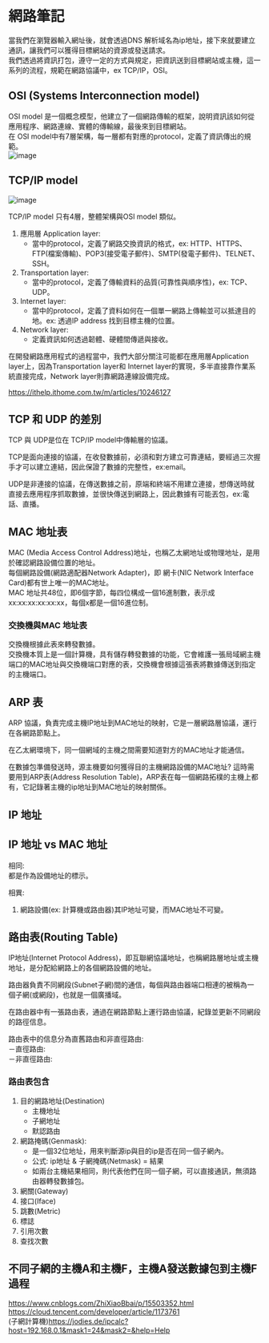 # 網路筆記

當我們在瀏覽器輸入網址後，就會透過DNS 解析域名為ip地址，接下來就要建立通訊，讓我們可以獲得目標網站的資源或發送請求。   
我們透過將資訊打包，遵守一定的方式與規定，把資訊送到目標網站或主機，這一系列的流程，規範在網路協議中，ex TCP/IP，OSI。  

 

## OSI (Systems Interconnection model)

OSI model 是一個概念模型，他建立了一個網路傳輸的框架，說明資訊該如何從應用程序、網路連線、實體的傳輸線，最後來到目標網站。    
在 OSI model中有7層架構，每一層都有對應的protocol，定義了資訊傳出的規範。    
![image](https://user-images.githubusercontent.com/79159894/218336046-40915467-4ffc-4250-85d3-9f18a8c6e1d8.png)

## TCP/IP model
![image](https://user-images.githubusercontent.com/79159894/218338570-95611fbb-02f6-4f64-9e67-499f1bd5d9f3.png)

TCP/IP model 只有4層，整體架構與OSI model 類似。    
1. 應用層 Application layer:
   - 當中的protocol，定義了網路交換資訊的格式，ex: HTTP、HTTPS、FTP(檔案傳輸)、POP3(接受電子郵件)、SMTP(發電子郵件)、TELNET、SSH。
2. Transportation layer:
   - 當中的protocol，定義了傳輸資料的品質(可靠性與順序性)，ex: TCP、UDP。
3. Internet layer:
   - 當中的protocol，定義了資料如何在一個單一網路上傳輸並可以抵達目的地。ex: 透過IP address 找到目標主機的位置。
4. Network layer:
   - 定義資訊如何透過韌體、硬體間傳遞與接收。

在開發網路應用程式的過程當中，我們大部分關注可能都在應用層Application layer上，因為Transportation layer和 Internet layer的實現，多半直接靠作業系統直接完成，Network layer則靠網路連線設備完成。    



https://ithelp.ithome.com.tw/m/articles/10246127

## TCP 和 UDP 的差別
TCP 與 UDP是位在 TCP/IP model中傳輸層的協議。   

TCP是面向連接的協議，在收發數據前，必須和對方建立可靠連結，要經過三次握手才可以建立連結，因此保證了數據的完整性，ex:email。   

UDP是非連接的協議，在傳送數據之前，原端和終端不用建立連接，想傳送時就直接去應用程序抓取數據，並很快傳送到網路上，因此數據有可能丟包，ex:電話、直播。


## MAC 地址表

MAC (Media Access Control Address)地址，也稱乙太網地址或物理地址，是用於確認網路設備位置的地址。   
每個網路設備(網路適配器Network Adapter)，即 網卡(NIC Network Interface Card)都有世上唯一的MAC地址。   
MAC 地址共48位，即6個字節，每四位構成一個16進制數，表示成xx:xx:xx:xx:xx:xx，每個x都是一個16進位制。
### 交換機與MAC 地址表
交換機根據此表來轉發數據。   
交換機本質上是一個計算機，具有儲存轉發數據的功能，它會維護一張局域網主機端口的MAC地址與交換機端口對應的表，交換機會根據這張表將數據傳送到指定的主機端口。   
## ARP 表
ARP 協議，負責完成主機IP地址到MAC地址的映射，它是一層網路層協議，運行在各網路節點上。   

在乙太網環境下，同一個網域的主機之間需要知道對方的MAC地址才能通信。   

在數據包準備發送時，源主機要如何獲得目的主機網路設備的MAC地址?
這時需要用到ARP表(Address Resolution Table)，ARP表在每一個網路拓樸的主機上都有，它記錄著主機的ip地址到MAC地址的映射關係。
## IP 地址
## IP 地址 vs MAC 地址
相同:   
都是作為設備地址的標示。   

相異:   
1. 網路設備(ex: 計算機或路由器)其IP地址可變，而MAC地址不可變。   
## 路由表(Routing Table)
IP地址(Internet Protocol Address)，即互聯網協議地址，也稱網路層地址或主機地址，是分配給網路上的各個網路設備的地址。   



路由器負責不同網段(Subnet子網)間的通信，每個與路由器端口相連的被稱為一個子網(或網段)，也就是一個廣播域。   

在路由器中有一張路由表，通過在網路節點上運行路由協議，紀錄並更新不同網段的路徑信息。   


路由表中的信息分為直舊路由和非直徑路由:   
 －直徑路由:   
 －非直徑路由:　　 

### 路由表包含　　 
1. 目的網路地址(Destination)
   - 主機地址
   - 子網地址
   - 默認路由
2. 網路掩碼(Genmask):
   - 是一個32位地址，用來判斷源ip與目的ip是否在同一個子網內。
   - 公式: ip地址 & 子網掩碼(Netmask) = 結果
   - 如兩台主機結果相同，則代表他們在同一個子網，可以直接通訊，無須路由器轉發數據包。
3. 網關(Gateway)
4. 接口(Iface)
5. 跳數(Metric)
6. 標誌
7. 引用次數
8. 查找次數

## 不同子網的主機A和主機F，主機A發送數據包到主機F過程


https://www.cnblogs.com/ZhiXiaoBbai/p/15503352.html   
https://cloud.tencent.com/developer/article/1173761   
(子網計算機)https://jodies.de/ipcalc?host=192.168.0.1&mask1=24&mask2=&help=Help


